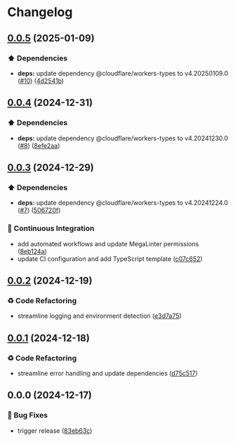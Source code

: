 # Changelog

## [0.0.5](https://github.com/liblaf/utils.ts/compare/v0.0.4...v0.0.5) (2025-01-09)

### ⬆️ Dependencies

- **deps:** update dependency @cloudflare/workers-types to v4.20250109.0 ([#10](https://github.com/liblaf/utils.ts/issues/10)) ([4d2541b](https://github.com/liblaf/utils.ts/commit/4d2541b0554a008d0c4ab4f467fab90b4bb48597))

## [0.0.4](https://github.com/liblaf/utils.ts/compare/v0.0.3...v0.0.4) (2024-12-31)

### ⬆️ Dependencies

- **deps:** update dependency @cloudflare/workers-types to v4.20241230.0 ([#8](https://github.com/liblaf/utils.ts/issues/8)) ([8efe2aa](https://github.com/liblaf/utils.ts/commit/8efe2aa1a2f3d46e3db93cfcc6c2509336da4ed0))

## [0.0.3](https://github.com/liblaf/utils.ts/compare/v0.0.2...v0.0.3) (2024-12-29)

### ⬆️ Dependencies

- **deps:** update dependency @cloudflare/workers-types to v4.20241224.0 ([#7](https://github.com/liblaf/utils.ts/issues/7)) ([506720f](https://github.com/liblaf/utils.ts/commit/506720f3dc88f16ff15171f73892419c0d3dd5bd))

### 🔧 Continuous Integration

- add automated workflows and update MegaLinter permissions ([8eb124a](https://github.com/liblaf/utils.ts/commit/8eb124a18a30373e8807dcc43b385e0c58c64c2b))
- update CI configuration and add TypeScript template ([c07c652](https://github.com/liblaf/utils.ts/commit/c07c6525b955dd6e79238daef6271b7f3c15d672))

## [0.0.2](https://github.com/liblaf/utils.ts/compare/v0.0.1...v0.0.2) (2024-12-19)

### ♻ Code Refactoring

- streamline logging and environment detection ([e3d7a75](https://github.com/liblaf/utils.ts/commit/e3d7a75436b2a30ed5ade656c12f61fa81cf8c32))

## [0.0.1](https://github.com/liblaf/utils.ts/compare/v0.0.0...v0.0.1) (2024-12-18)

### ♻ Code Refactoring

- streamline error handling and update dependencies ([d75c517](https://github.com/liblaf/utils.ts/commit/d75c517dd0a4355dea9247cc530626ec02eed12e))

## 0.0.0 (2024-12-17)

### 🐛 Bug Fixes

- trigger release ([83eb63c](https://github.com/liblaf/utils.ts/commit/83eb63c976a6255212ae5f9b99b7b762b473ffb1))
